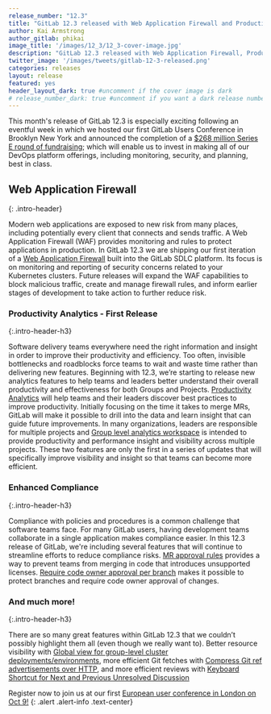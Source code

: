 ```yaml
---
release_number: "12.3"
title: "GitLab 12.3 released with Web Application Firewall and Productivity Analytics"
author: Kai Armstrong
author_gitlab: phikai
image_title: '/images/12_3/12_3-cover-image.jpg'
description: "GitLab 12.3 released with Web Application Firewall, Productivity Analytics, Enhanced Compliance and much more!"
twitter_image: '/images/tweets/gitlab-12-3-released.png'
categories: releases
layout: release
featured: yes
header_layout_dark: true #uncomment if the cover image is dark
# release_number_dark: true #uncomment if you want a dark release number
---
```

This month's release of GitLab 12.3 is especially exciting following an eventful week in which we hosted our first GitLab Users Conference in Brooklyn New York and announced the completion of a [$268 million Series E round of fundraising](/blog/2019/09/17/gitlab-series-e-funding/); which will enable us to invest in making all of our DevOps platform offerings, including monitoring, security, and planning, best in class.    
## Web Application Firewall
{: .intro-header}

Modern web applications are exposed to new risk from many places, including potentially every client that connects and sends traffic. A Web Application Firewall (WAF) provides monitoring and rules to protect applications in production.  In GitLab 12.3 we are shipping our first iteration of a [Web Application Firewall](#web-application-firewall-for-kubernetes-ingress) built into the GitLab SDLC platform. Its focus is on monitoring and reporting of security concerns related to your Kubernetes clusters. Future releases will expand the WAF capabilities to block malicious traffic, create and manage firewall rules, and inform earlier stages of development to take action to further reduce risk.

### Productivity Analytics - First Release
{:.intro-header-h3}

Software delivery teams everywhere need the right information and insight in order to improve their productivity and efficiency. Too often, invisible bottlenecks and roadblocks force teams to wait and waste time rather than delivering new features. Beginning with 12.3, we’re starting to release new analytics features to help teams and leaders better understand their overall productivity and effectiveness for both Groups and Projects. [Productivity Analytics](#productivity-analytics) will help teams and their leaders discover best practices to improve productivity. Initially focusing on the time it takes to merge MRs, GitLab will make it possible to drill into the data and learn insight that can guide future improvements. In many organizations, leaders are responsible for multiple projects and [Group level analytics workspace](#analytics-workspace) is intended to provide productivity and performance insight and visibility across multiple projects. These two features are only the first in a series of updates that will specifically improve visibility and insight so that teams can become more efficient.

### Enhanced Compliance
{:.intro-header-h3}

Compliance with policies and procedures is a common challenge that software teams face. For many GitLab users, having development teams collaborate in a single application makes compliance easier. In this 12.3 release of GitLab, we're including several features that will continue to streamline efforts to reduce compliance risks. [MR approval rules](#leverage-merge-request-approvals-to-prevent-merging-prohibited-licenses-mvc) provides a way to prevent teams from merging in code that introduces unsupported licenses. [Require code owner approval per branch](#api-to-require-merge-request-approval-by-code-owners-per-branch) makes it possible to protect branches and require code owner approval of changes.

### And much more!
{:.intro-header-h3}

There are so many great features within GitLab 12.3 that we couldn’t possibly highlight them all (even though we really want to). Better resource visibility with [Global view for group-level cluster deployments/environments](#global-view-for-group-level-cluster-deploymentsenvironments), more efficient Git fetches with [Compress Git ref advertisements over HTTP](#compress-git-ref-advertisements-over-http), and more efficient reviews with [Keyboard Shortcut for Next and Previous Unresolved Discussion](#keyboard-shortcut-for-next-and-previous-unresolved-discussion)

Register now to join us at our first [European user conference in London on Oct 9!](/events/commit/)
{: .alert .alert-info .text-center}